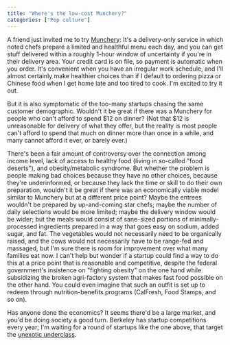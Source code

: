 ```yaml
---
title: "Where's the low-cost Munchery?"
categories: ["Pop culture"]
---
```


A friend just invited me to try [Munchery](http://munchery.com/): It's a delivery-only service in which noted chefs prepare a limited and healthful menu each day, and you can get stuff delivered within a roughly 1-hour window of uncertainty if you're in their delivery area. Your credit card is on file, so payment is automatic when you order. It's convenient when you have an irregular work schedule, and I'll almost certainly make healthier choices than if I default to ordering pizza or Chinese food when I get home late and too tired to cook. I'm excited to try it out.

But it is also symptomatic of the too-many startups chasing the same customer demographic. Wouldn't it be great if there was a Munchery for people who can't afford to spend $12 on dinner? (Not that $12 is unreasonable for delivery of what they offer, but the reality is most people can't afford to spend that much on dinner more than once in a while, and many cannot afford it ever, or barely ever.)

There's been a fair amount of controversy over the connection among income level, lack of access to healthy food (living in so-called "food deserts"), and obesity/metabolic syndrome. But whether the problem is people making bad choices because they have no other choices, because they're underinformed, or because they lack the time or skill to do their own preparation, wouldn't it be great if there was an economically viable model similar to Munchery but at a different price point? Maybe the entrees wouldn't be prepared by up-and-coming star chefs; maybe the number of daily selections would be more limited; maybe the delivery window would be wider; but the meals would consist of sane-sized portions of minimally-processed ingredients prepared in a way that goes easy on sodium, added sugar, and fat. The vegetables would not necessarily need to be organically raised, and the cows would not necessarily have to be range-fed and massaged, but I'm sure there is room for improvement over what many families eat now. I can't help but wonder if a startup could find a way to do this at a price point that is reasonable and competitive, despite the federal government's insistence on "fighting obesity" on the one hand while subsidizing the broken agri-factory system that makes fast food possible on the other hand. You could even imagine that such an outfit is set up to redeem through nutrition-benefits programs (CalFresh, Food Stamps, and so on).

Has anyone done the economics? It seems there'd be a large market, and you'd be doing society a good turn. Berkeley has startup competitions every year; I'm waiting for a round of startups like the one above, that target the [unexotic underclass](http://bit.ly/cs169-unexotic).
